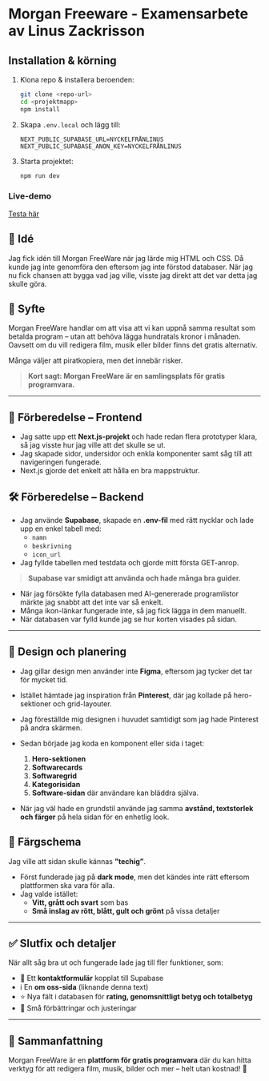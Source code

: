 # Morgan Freeware - Examensarbete av Linus Zackrisson

## Installation & körning

1. Klona repo & installera beroenden:
   ```sh
   git clone <repo-url>
   cd <projektmapp>
   npm install
   ```
2. Skapa `.env.local` och lägg till:
   ```env
   NEXT_PUBLIC_SUPABASE_URL=NYCKELFRÅNLINUS
   NEXT_PUBLIC_SUPABASE_ANON_KEY=NYCKELFRÅNLINUS
   ```
3. Starta projektet:
   ```sh
   npm run dev
   ```

### Live-demo
[Testa här](#)




## 📌 Idé  
Jag fick idén till Morgan FreeWare när jag lärde mig HTML och CSS. Då kunde jag inte genomföra den eftersom jag inte förstod databaser. När jag nu fick chansen att bygga vad jag ville, visste jag direkt att det var detta jag skulle göra.  

## 🎯 Syfte  
Morgan FreeWare handlar om att visa att vi kan uppnå samma resultat som betalda program – utan att behöva lägga hundratals kronor i månaden. Oavsett om du vill redigera film, musik eller bilder finns det gratis alternativ.  

Många väljer att piratkopiera, men det innebär risker.  

> **Kort sagt: Morgan FreeWare är en samlingsplats för gratis programvara.**  

---

## 🚀 Förberedelse – Frontend  
- Jag satte upp ett **Next.js-projekt** och hade redan flera prototyper klara, så jag visste hur jag ville att det skulle se ut.  
- Jag skapade sidor, undersidor och enkla komponenter samt såg till att navigeringen fungerade.  
- Next.js gjorde det enkelt att hålla en bra mappstruktur.  

## 🛠️ Förberedelse – Backend  
- Jag använde **Supabase**, skapade en **.env-fil** med rätt nycklar och lade upp en enkel tabell med:  
  - `namn`  
  - `beskrivning`  
  - `icon_url`  
- Jag fyllde tabellen med testdata och gjorde mitt första GET-anrop.  

> **Supabase var smidigt att använda och hade många bra guider.**  

- När jag försökte fylla databasen med AI-genererade programlistor märkte jag snabbt att det inte var så enkelt.  
- Många ikon-länkar fungerade inte, så jag fick lägga in dem manuellt.  
- När databasen var fylld kunde jag se hur korten visades på sidan.  

---

## 🎨 Design och planering  
- Jag gillar design men använder inte **Figma**, eftersom jag tycker det tar för mycket tid.  
- Istället hämtade jag inspiration från **Pinterest**, där jag kollade på hero-sektioner och grid-layouter.  
- Jag föreställde mig designen i huvudet samtidigt som jag hade Pinterest på andra skärmen.  
- Sedan började jag koda en komponent eller sida i taget:  
  1. **Hero-sektionen**  
  2. **Softwarecards**  
  3. **Softwaregrid**  
  4. **Kategorisidan**  
  5. **Software-sidan** där användare kan bläddra själva.  

- När jag väl hade en grundstil använde jag samma **avstånd, textstorlek och färger** på hela sidan för en enhetlig look.  

## 🎨 Färgschema  
Jag ville att sidan skulle kännas **”techig”**.  
- Först funderade jag på **dark mode**, men det kändes inte rätt eftersom plattformen ska vara för alla.  
- Jag valde istället:  
  - **Vitt, grått och svart** som bas  
  - **Små inslag av rött, blått, gult och grönt** på vissa detaljer  

---

## ✅ Slutfix och detaljer  
När allt såg bra ut och fungerade lade jag till fler funktioner, som:  
- 📨 Ett **kontaktformulär** kopplat till Supabase  
- ℹ️ En **om oss-sida** (liknande denna text)  
- ⭐ Nya fält i databasen för **rating, genomsnittligt betyg och totalbetyg**  
- 🔧 Små förbättringar och justeringar  

---

## 📢 Sammanfattning  
Morgan FreeWare är en **plattform för gratis programvara** där du kan hitta verktyg för att redigera film, musik, bilder och mer – helt utan kostnad! 🚀  

